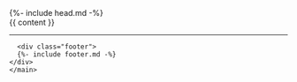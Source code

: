 <!DOCTYPE html>
<html lang="{{ page.lang | default: site.lang | default: "en" }}">
  {%- include head.md -%}
  <body>
    <main>
      <div class="content-wrapper">{{ content }}<hr /></div>
      
      <div class="footer">
      {%- include footer.md -%}
    </div>
    </main>
    
  </body>
</html>
